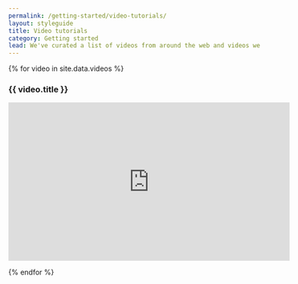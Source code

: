 ```yaml
---
permalink: /getting-started/video-tutorials/
layout: styleguide
title: Video tutorials
category: Getting started
lead: We've curated a list of videos from around the web and videos we've created to help you get familiar with key concepts of the U.S. Web Design Standards and open source development.
---
```


{% for video in site.data.videos %}

<h3>{{ video.title }}</h3>
<iframe width="560" height="315" src="https://www.youtube.com/embed/{{ video.id }}" frameborder="0" allowfullscreen></iframe>

{% endfor %}